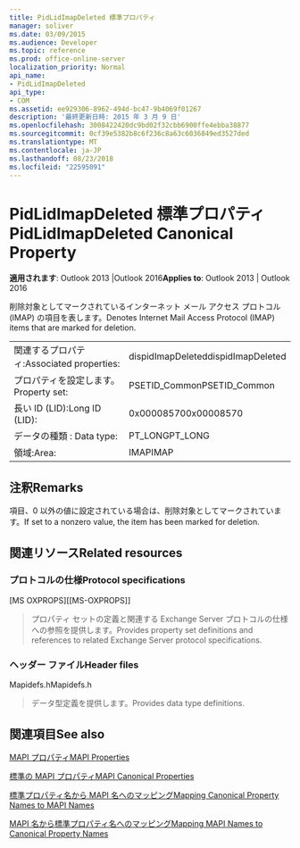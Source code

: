 ```yaml
---
title: PidLidImapDeleted 標準プロパティ
manager: soliver
ms.date: 03/09/2015
ms.audience: Developer
ms.topic: reference
ms.prod: office-online-server
localization_priority: Normal
api_name:
- PidLidImapDeleted
api_type:
- COM
ms.assetid: ee929306-8962-494d-bc47-9b4069f01267
description: '最終更新日時: 2015 年 3 月 9 日'
ms.openlocfilehash: 3008422420dc9bd02f32cbb6900ffe4ebba38877
ms.sourcegitcommit: 0cf39e5382b8c6f236c8a63c6036849ed3527ded
ms.translationtype: MT
ms.contentlocale: ja-JP
ms.lasthandoff: 08/23/2018
ms.locfileid: "22595091"
---
```

# <a name="pidlidimapdeleted-canonical-property"></a><span data-ttu-id="8ede3-103">PidLidImapDeleted 標準プロパティ</span><span class="sxs-lookup"><span data-stu-id="8ede3-103">PidLidImapDeleted Canonical Property</span></span>

  
  
<span data-ttu-id="8ede3-104">**適用されます**: Outlook 2013 |Outlook 2016</span><span class="sxs-lookup"><span data-stu-id="8ede3-104">**Applies to**: Outlook 2013 | Outlook 2016</span></span> 
  
<span data-ttu-id="8ede3-105">削除対象としてマークされているインターネット メール アクセス プロトコル (IMAP) の項目を表します。</span><span class="sxs-lookup"><span data-stu-id="8ede3-105">Denotes Internet Mail Access Protocol (IMAP) items that are marked for deletion.</span></span>
  
|||
|:-----|:-----|
|<span data-ttu-id="8ede3-106">関連するプロパティ:</span><span class="sxs-lookup"><span data-stu-id="8ede3-106">Associated properties:</span></span>  <br/> |<span data-ttu-id="8ede3-107">dispidImapDeleted</span><span class="sxs-lookup"><span data-stu-id="8ede3-107">dispidImapDeleted</span></span>  <br/> |
|<span data-ttu-id="8ede3-108">プロパティを設定します。</span><span class="sxs-lookup"><span data-stu-id="8ede3-108">Property set:</span></span>  <br/> |<span data-ttu-id="8ede3-109">PSETID_Common</span><span class="sxs-lookup"><span data-stu-id="8ede3-109">PSETID_Common</span></span>  <br/> |
|<span data-ttu-id="8ede3-110">長い ID (LID):</span><span class="sxs-lookup"><span data-stu-id="8ede3-110">Long ID (LID):</span></span>  <br/> |<span data-ttu-id="8ede3-111">0x00008570</span><span class="sxs-lookup"><span data-stu-id="8ede3-111">0x00008570</span></span>  <br/> |
|<span data-ttu-id="8ede3-112">データの種類 : </span><span class="sxs-lookup"><span data-stu-id="8ede3-112">Data type:</span></span>  <br/> |<span data-ttu-id="8ede3-113">PT_LONG</span><span class="sxs-lookup"><span data-stu-id="8ede3-113">PT_LONG</span></span>  <br/> |
|<span data-ttu-id="8ede3-114">領域:</span><span class="sxs-lookup"><span data-stu-id="8ede3-114">Area:</span></span>  <br/> |<span data-ttu-id="8ede3-115">IMAP</span><span class="sxs-lookup"><span data-stu-id="8ede3-115">IMAP</span></span>  <br/> |
   
## <a name="remarks"></a><span data-ttu-id="8ede3-116">注釈</span><span class="sxs-lookup"><span data-stu-id="8ede3-116">Remarks</span></span>

<span data-ttu-id="8ede3-117">項目、0 以外の値に設定されている場合は、削除対象としてマークされています。</span><span class="sxs-lookup"><span data-stu-id="8ede3-117">If set to a nonzero value, the item has been marked for deletion.</span></span>
  
## <a name="related-resources"></a><span data-ttu-id="8ede3-118">関連リソース</span><span class="sxs-lookup"><span data-stu-id="8ede3-118">Related resources</span></span>

### <a name="protocol-specifications"></a><span data-ttu-id="8ede3-119">プロトコルの仕様</span><span class="sxs-lookup"><span data-stu-id="8ede3-119">Protocol specifications</span></span>

<span data-ttu-id="8ede3-120">[MS OXPROPS]</span><span class="sxs-lookup"><span data-stu-id="8ede3-120">[[MS-OXPROPS]]</span></span> 
  
> <span data-ttu-id="8ede3-121">プロパティ セットの定義と関連する Exchange Server プロトコルの仕様への参照を提供します。</span><span class="sxs-lookup"><span data-stu-id="8ede3-121">Provides property set definitions and references to related Exchange Server protocol specifications.</span></span>
    
### <a name="header-files"></a><span data-ttu-id="8ede3-122">ヘッダー ファイル</span><span class="sxs-lookup"><span data-stu-id="8ede3-122">Header files</span></span>

<span data-ttu-id="8ede3-123">Mapidefs.h</span><span class="sxs-lookup"><span data-stu-id="8ede3-123">Mapidefs.h</span></span>
  
> <span data-ttu-id="8ede3-124">データ型定義を提供します。</span><span class="sxs-lookup"><span data-stu-id="8ede3-124">Provides data type definitions.</span></span>
    
## <a name="see-also"></a><span data-ttu-id="8ede3-125">関連項目</span><span class="sxs-lookup"><span data-stu-id="8ede3-125">See also</span></span>



[<span data-ttu-id="8ede3-126">MAPI プロパティ</span><span class="sxs-lookup"><span data-stu-id="8ede3-126">MAPI Properties</span></span>](mapi-properties.md)
  
[<span data-ttu-id="8ede3-127">標準の MAPI プロパティ</span><span class="sxs-lookup"><span data-stu-id="8ede3-127">MAPI Canonical Properties</span></span>](mapi-canonical-properties.md)
  
[<span data-ttu-id="8ede3-128">標準プロパティ名から MAPI 名へのマッピング</span><span class="sxs-lookup"><span data-stu-id="8ede3-128">Mapping Canonical Property Names to MAPI Names</span></span>](mapping-canonical-property-names-to-mapi-names.md)
  
[<span data-ttu-id="8ede3-129">MAPI 名から標準プロパティ名へのマッピング</span><span class="sxs-lookup"><span data-stu-id="8ede3-129">Mapping MAPI Names to Canonical Property Names</span></span>](mapping-mapi-names-to-canonical-property-names.md)

